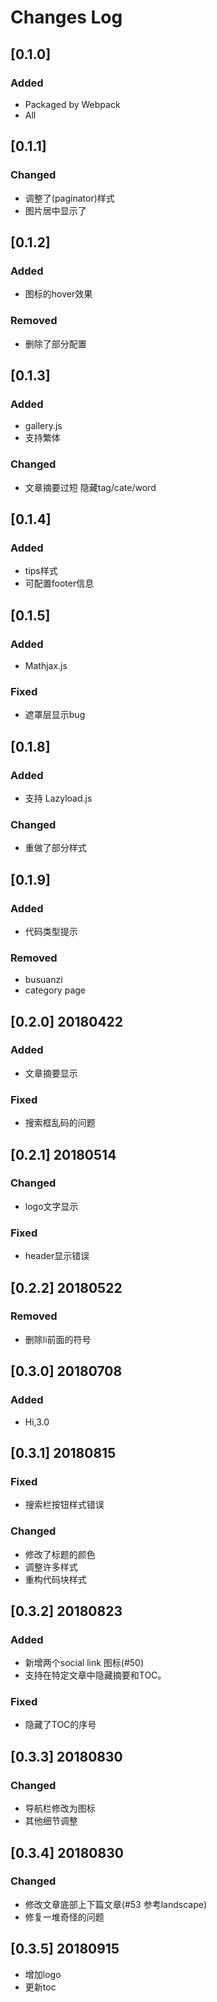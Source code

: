 
# Changes Log

## [0.1.0]

### Added
- Packaged by Webpack
- All

## [0.1.1]

### Changed
- 调整了(paginator)样式
- 图片居中显示了

## [0.1.2]

### Added
- 图标的hover效果

### Removed
- 删除了部分配置

## [0.1.3]

### Added
- gallery.js
- 支持繁体
### Changed

- 文章摘要过短 隐藏tag/cate/word

## [0.1.4]

### Added
- tips样式
- 可配置footer信息

## [0.1.5]

### Added
- Mathjax.js

### Fixed
- 遮罩层显示bug

## [0.1.8]

### Added
- 支持 Lazyload.js

### Changed
- 重做了部分样式

## [0.1.9]

### Added
- 代码类型提示

### Removed
- busuanzi
- category page

## [0.2.0] 20180422

### Added
- 文章摘要显示 

### Fixed
- 搜索框乱码的问题

## [0.2.1] 20180514

### Changed
- logo文字显示

### Fixed
- header显示错误

## [0.2.2] 20180522

### Removed
- 删除li前面的符号

## [0.3.0] 20180708

### Added
- Hi,3.0

## [0.3.1] 20180815

### Fixed
- 搜索栏按钮样式错误

### Changed

- 修改了标题的颜色
- 调整许多样式
- 重构代码块样式

## [0.3.2] 20180823

### Added

- 新增两个social link 图标(#50)
- 支持在特定文章中隐藏摘要和TOC。


### Fixed

- 隐藏了TOC的序号

## [0.3.3] 20180830

### Changed

- 导航栏修改为图标
- 其他细节调整

## [0.3.4] 20180830

### Changed

- 修改文章底部上下篇文章(#53 参考landscape)
- 修复一堆奇怪的问题

## [0.3.5] 20180915

- 增加logo
- 更新toc